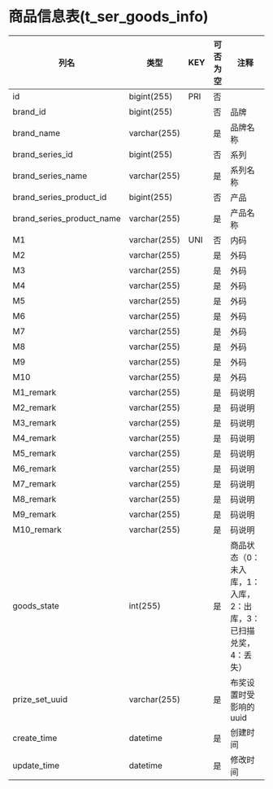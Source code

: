 # 商品信息表(t_ser_goods_info)
| 列名   | 类型   | KEY  | 可否为空 | 注释   |
| ---- | ---- | ---- | ---- | ---- |
|id|bigint(255)|PRI|否||
|brand_id|bigint(255)||否|品牌|
|brand_name|varchar(255)||是|品牌名称|
|brand_series_id|bigint(255)||否|系列|
|brand_series_name|varchar(255)||是|系列名称|
|brand_series_product_id|bigint(255)||否|产品|
|brand_series_product_name|varchar(255)||是|产品名称|
|M1|varchar(255)|UNI|否|内码|
|M2|varchar(255)||是|外码|
|M3|varchar(255)||是|外码|
|M4|varchar(255)||是|外码|
|M5|varchar(255)||是|外码|
|M6|varchar(255)||是|外码|
|M7|varchar(255)||是|外码|
|M8|varchar(255)||是|外码|
|M9|varchar(255)||是|外码|
|M10|varchar(255)||是|外码|
|M1_remark|varchar(255)||是|码说明|
|M2_remark|varchar(255)||是|码说明|
|M3_remark|varchar(255)||是|码说明|
|M4_remark|varchar(255)||是|码说明|
|M5_remark|varchar(255)||是|码说明|
|M6_remark|varchar(255)||是|码说明|
|M7_remark|varchar(255)||是|码说明|
|M8_remark|varchar(255)||是|码说明|
|M9_remark|varchar(255)||是|码说明|
|M10_remark|varchar(255)||是|码说明|
|goods_state|int(255)||是|商品状态（0：未入库，1：入库，2：出库，3：已扫描兑奖，4：丢失）|
|prize_set_uuid|varchar(255)||是|布奖设置时受影响的uuid|
|create_time|datetime||是|创建时间|
|update_time|datetime||是|修改时间|
